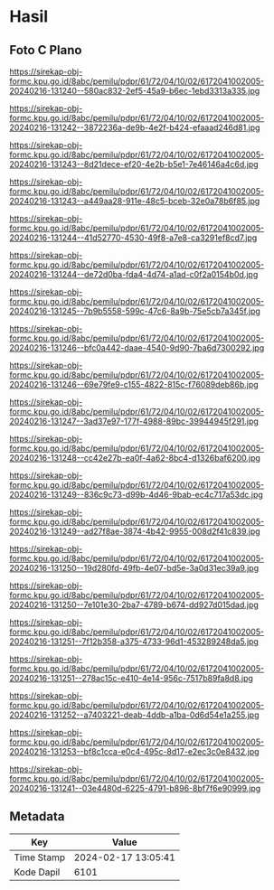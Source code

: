# Hasil

## Foto C Plano

https://sirekap-obj-formc.kpu.go.id/8abc/pemilu/pdpr/61/72/04/10/02/6172041002005-20240216-131240--580ac832-2ef5-45a9-b6ec-1ebd3313a335.jpg

https://sirekap-obj-formc.kpu.go.id/8abc/pemilu/pdpr/61/72/04/10/02/6172041002005-20240216-131242--3872236a-de9b-4e2f-b424-efaaad246d81.jpg

https://sirekap-obj-formc.kpu.go.id/8abc/pemilu/pdpr/61/72/04/10/02/6172041002005-20240216-131243--8d21dece-ef20-4e2b-b5e1-7e46146a4c6d.jpg

https://sirekap-obj-formc.kpu.go.id/8abc/pemilu/pdpr/61/72/04/10/02/6172041002005-20240216-131243--a449aa28-911e-48c5-bceb-32e0a78b6f85.jpg

https://sirekap-obj-formc.kpu.go.id/8abc/pemilu/pdpr/61/72/04/10/02/6172041002005-20240216-131244--41d52770-4530-49f8-a7e8-ca3291ef8cd7.jpg

https://sirekap-obj-formc.kpu.go.id/8abc/pemilu/pdpr/61/72/04/10/02/6172041002005-20240216-131244--de72d0ba-fda4-4d74-a1ad-c0f2a0154b0d.jpg

https://sirekap-obj-formc.kpu.go.id/8abc/pemilu/pdpr/61/72/04/10/02/6172041002005-20240216-131245--7b9b5558-599c-47c6-8a9b-75e5cb7a345f.jpg

https://sirekap-obj-formc.kpu.go.id/8abc/pemilu/pdpr/61/72/04/10/02/6172041002005-20240216-131246--bfc0a442-daae-4540-9d90-7ba6d7300292.jpg

https://sirekap-obj-formc.kpu.go.id/8abc/pemilu/pdpr/61/72/04/10/02/6172041002005-20240216-131246--69e79fe9-c155-4822-815c-f76089deb86b.jpg

https://sirekap-obj-formc.kpu.go.id/8abc/pemilu/pdpr/61/72/04/10/02/6172041002005-20240216-131247--3ad37e97-177f-4988-89bc-39944945f291.jpg

https://sirekap-obj-formc.kpu.go.id/8abc/pemilu/pdpr/61/72/04/10/02/6172041002005-20240216-131248--cc42e27b-ea0f-4a62-8bc4-d1326baf6200.jpg

https://sirekap-obj-formc.kpu.go.id/8abc/pemilu/pdpr/61/72/04/10/02/6172041002005-20240216-131249--836c9c73-d99b-4d46-9bab-ec4c717a53dc.jpg

https://sirekap-obj-formc.kpu.go.id/8abc/pemilu/pdpr/61/72/04/10/02/6172041002005-20240216-131249--ad27f8ae-3874-4b42-9955-008d2f41c839.jpg

https://sirekap-obj-formc.kpu.go.id/8abc/pemilu/pdpr/61/72/04/10/02/6172041002005-20240216-131250--19d280fd-49fb-4e07-bd5e-3a0d31ec39a9.jpg

https://sirekap-obj-formc.kpu.go.id/8abc/pemilu/pdpr/61/72/04/10/02/6172041002005-20240216-131250--7e101e30-2ba7-4789-b674-dd927d015dad.jpg

https://sirekap-obj-formc.kpu.go.id/8abc/pemilu/pdpr/61/72/04/10/02/6172041002005-20240216-131251--7f12b358-a375-4733-96d1-453289248da5.jpg

https://sirekap-obj-formc.kpu.go.id/8abc/pemilu/pdpr/61/72/04/10/02/6172041002005-20240216-131251--278ac15c-e410-4e14-956c-7517b89fa8d8.jpg

https://sirekap-obj-formc.kpu.go.id/8abc/pemilu/pdpr/61/72/04/10/02/6172041002005-20240216-131252--a7403221-deab-4ddb-a1ba-0d6d54e1a255.jpg

https://sirekap-obj-formc.kpu.go.id/8abc/pemilu/pdpr/61/72/04/10/02/6172041002005-20240216-131253--bf8c1cca-e0c4-495c-8d17-e2ec3c0e8432.jpg

https://sirekap-obj-formc.kpu.go.id/8abc/pemilu/pdpr/61/72/04/10/02/6172041002005-20240216-131241--03e4480d-6225-4791-b896-8bf7f6e90999.jpg


## Metadata

| Key        | Value               |
| ---------- | ------------------- |
| Time Stamp | 2024-02-17 13:05:41 |
| Kode Dapil | 6101                |



